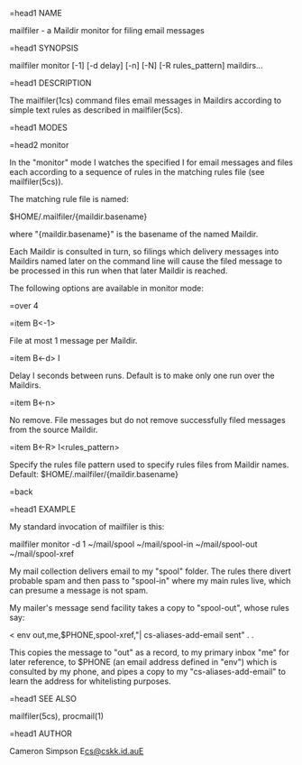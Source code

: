 
=head1 NAME

mailfiler - a Maildir monitor for filing email messages

=head1 SYNOPSIS

mailfiler monitor [-1] [-d delay] [-n] [-N] [-R rules_pattern] maildirs...

=head1 DESCRIPTION

The mailfiler(1cs) command files email messages in Maildirs according
to simple text rules as described in mailfiler(5cs).

=head1 MODES

=head2 monitor

In the "monitor" mode I<mailfiler> watches the specified I<maildirs> for email messages
and files each according to a sequence of rules in the matching rules file
(see mailfiler(5cs)).

The matching rule file is named:

  $HOME/.mailfiler/{maildir.basename}

where "{maildir.basename}" is the basename of the named Maildir.

Each Maildir is consulted in turn, so filings which delivery messages
into Maildirs named later on the command line will cause the filed
message to be processed in this run when that later Maildir is
reached.

The following options are available in monitor mode:

=over 4

=item B<-1>

File at most 1 message per Maildir.

=item B<-d> I<delay>

Delay I<delay> seconds between runs.
Default is to make only one run over the Maildirs.

=item B<-n>

No remove. File messages but do not remove successfully filed messages from the source Maildir.

=item B<-R> I<rules_pattern>

Specify the rules file pattern used to specify rules files from Maildir names.
Default: $HOME/.mailfiler/{maildir.basename}

=back

=head1 EXAMPLE

My standard invocation of mailfiler is this:

  mailfiler monitor -d 1 ~/mail/spool ~/mail/spool-in ~/mail/spool-out ~/mail/spool-xref

My mail collection delivers email to my "spool" folder.
The rules there divert probable spam and then pass to "spool-in"
where my main rules live, which can presume a message is not spam.

My mailer's message send facility takes a copy to "spool-out", whose rules say:

  < env
  out,me,$PHONE,spool-xref,"| cs-aliases-add-email sent" . .

This copies the message to "out" as a record,
to my primary inbox "me" for later reference,
to $PHONE (an email address defined in "env") which is consulted by my phone,
and pipes a copy to my "cs-aliases-add-email" to learn the address for whitelisting purposes.

=head1 SEE ALSO

mailfiler(5cs), procmail(1)

=head1 AUTHOR

Cameron Simpson E<lt>cs@cskk.id.auE<gt>

